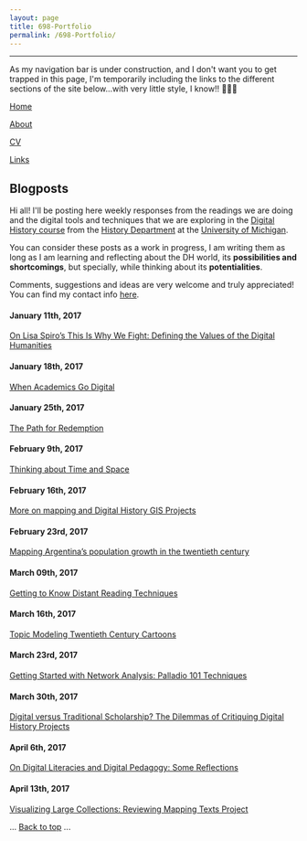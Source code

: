 ```yaml
---
layout: page
title: 698-Portfolio
permalink: /698-Portfolio/
---
```


---

As my navigation bar is under construction, and I don't want you to get trapped in this page, I'm temporarily including the links to the different sections of the site below...with very little style, I know!! 🙈🙉🙊

[Home](/home/)

[About](/about/)

[CV](/cv/)

[Links](/links/)

## Blogposts


Hi all! I'll be posting here weekly responses from the readings we are doing and the digital tools and techniques that we are exploring in the [Digital History course](http://fredgibbs.net/courses/digital-methods/schedule.html) from the [History Department](https://lsa.umich.edu/history) at the [University of Michigan](https://www.umich.edu/).

You can consider these posts as a work in progress, I am writing them as long as I am learning and reflecting about the DH world, its **possibilities and shortcomings**, but specially, while thinking  about its **potentialities**.

Comments, suggestions and ideas are very welcome and truly appreciated! You can find my contact info [here](/cv/).

#### January 11th, 2017

<a href="/blogposts/Spiro-Post1.html" target="_blank"> On Lisa Spiro’s This Is Why We Fight: Defining the Values of the Digital Humanities</a>

#### January 18th, 2017

<a href="/blogposts/Digital-Identities-Post.html" target="_blank">When Academics Go Digital</a>

#### January 25th, 2017

<a href="/blogposts/The-Path-Post.html" target="_blank">The Path for Redemption</a>

#### February 9th, 2017

<a href="/blogposts/GIS-Post.html" target="_blank">Thinking about Time and Space</a>

#### February 16th, 2017

<a href="/blogposts/DH-GSI-Projects.html" target="_blank">More on mapping and Digital History GIS Projects</a>

#### February 23rd, 2017

<a href="/blogposts/Mapping.html" target="_blank">Mapping Argentina’s population growth in the twentieth century</a>

#### March 09th, 2017

<a href="/blogposts/Text-Mining.html" target="_blank">Getting to Know Distant Reading Techniques</a>

#### March 16th, 2017

<a href="/blogposts/Topic-Modeling.html" target="_blank">Topic Modeling Twentieth Century Cartoons</a>

#### March 23rd, 2017

<a href="/blogposts/Network-Analysis.html" target="_blank">Getting Started with Network Analysis: Palladio 101 Techniques</a>

#### March 30th, 2017

<a href="/blogposts/Critiquing-DH.html" target="_blank">Digital versus Traditional Scholarship? The Dilemmas of Critiquing Digital History Projects</a>

#### April 6th, 2017

<a href="/blogposts/Digital-Pedagogy.html" target="_blank">On Digital Literacies and Digital Pedagogy: Some Reflections</a>

#### April 13th, 2017

<a href="/blogposts/DH-Review.html" target="_blank">Visualizing Large Collections: Reviewing Mapping Texts Project</a>

<body id="top">
  ...
  <a href="#top">Back to top</a>
  ...
</body>
